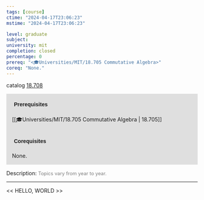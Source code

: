 ```yaml
---
tags: [course]
ctime: "2024-04-17T23:06:23"
mstime: "2024-04-17T23:06:23"

level: graduate
subject: 
university: mit
completion: closed
percentage: 0
prereq: "<🎓Universities/MIT/18.705 Commutative Algebra>"
coreq: "None."
---
```


catalog [18.708](http://student.mit.edu/catalog/m18b.html#18.708)

<span style="display: block; padding: 15px; background-color: rgb(100, 100, 100, 0.2);"><font id="m_prereq1777_0" style="display: block; font-family: Arial, sans-serif; font-weight: bold; padding: 5px">Prerequisites</font><br><span id="prereq1777_0">[[🎓Universities/MIT/18.705 Commutative Algebra | 18.705]]</span></span>
<span style="display: block; padding: 15px; background-color: rgb(100, 100, 100, 0.2);"><font id="m_coreq1777_0" style="display: block; font-family: Arial, sans-serif; font-weight: bold; padding: 5px">Corequisites</font><br><span id="coreq1777_0">None.</span></span>

<font style="">Description:</font>
<font style="color: grey; font-size: 0.8rem;">Topics vary from year to year.</font>



---

<< HELLO, WORLD >>
